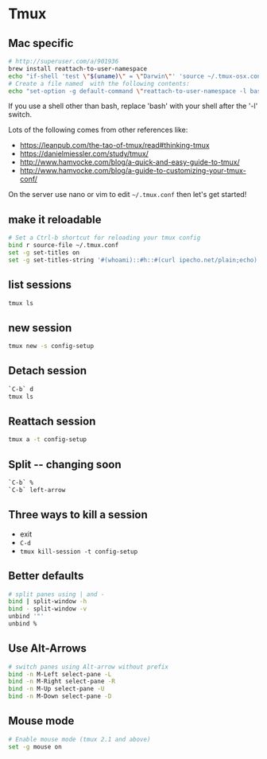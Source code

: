 # Tmux




## Mac specific 

```bash
# http://superuser.com/a/901936
brew install reattach-to-user-namespace
echo "if-shell 'test \"$(uname)\" = \"Darwin\"' 'source ~/.tmux-osx.conf'" >> ~/.tmux.conf
# Create a file named  with the following contents:
echo "set-option -g default-command \"reattach-to-user-namespace -l bash\"" >> ~/.tmux-osx.conf
```

If you use a shell other than bash, replace 'bash' with your shell after the '-l' switch.

Lots of the following comes from other references like:

 - https://leanpub.com/the-tao-of-tmux/read#thinking-tmux
 - https://danielmiessler.com/study/tmux/
 - http://www.hamvocke.com/blog/a-quick-and-easy-guide-to-tmux/
 - http://www.hamvocke.com/blog/a-guide-to-customizing-your-tmux-conf/

On the server use nano or vim to edit `~/.tmux.conf` then let's get started!

## make it reloadable

```bash
# Set a Ctrl-b shortcut for reloading your tmux config
bind r source-file ~/.tmux.conf
set -g set-titles on
set -g set-titles-string '#(whoami)::#h::#(curl ipecho.net/plain;echo)'
```


## list sessions

```bash
tmux ls
```

## new session

```bash
tmux new -s config-setup
```

## Detach session

```bash
`C-b` d
tmux ls
```

## Reattach session

```bash
tmux a -t config-setup
```

## Split -- changing soon

```bash
`C-b` %
`C-b` left-arrow
```

## Three ways to kill a session

 - exit
 - `C-d`
 - `tmux kill-session -t config-setup`

## Better defaults

```bash
# split panes using | and -                                           
bind | split-window -h                                                
bind - split-window -v                                                
unbind '"'                                                            
unbind %                                                              
```

## Use Alt-Arrows

```bash
# switch panes using Alt-arrow without prefix
bind -n M-Left select-pane -L
bind -n M-Right select-pane -R
bind -n M-Up select-pane -U
bind -n M-Down select-pane -D
```


## Mouse mode

```bash
# Enable mouse mode (tmux 2.1 and above)
set -g mouse on
```


